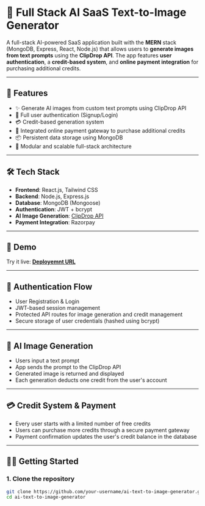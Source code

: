 # 🧠 Full Stack AI SaaS Text-to-Image Generator

A full-stack AI-powered SaaS application built with the **MERN** stack (MongoDB, Express, React, Node.js) that allows users to **generate images from text prompts** using the **ClipDrop API**. The app features **user authentication**, a **credit-based system**, and **online payment integration** for purchasing additional credits.

---

## 🚀 Features

- ✨ Generate AI images from custom text prompts using ClipDrop API
- 🔐 Full user authentication (Signup/Login)
- 💳 Credit-based generation system
- 🛒 Integrated online payment gateway to purchase additional credits
- 📦 Persistent data storage using MongoDB
- 🧩 Modular and scalable full-stack architecture

---

## 🛠️ Tech Stack

- **Frontend**: React.js, Tailwind CSS
- **Backend**: Node.js, Express.js
- **Database**: MongoDB (Mongoose)
- **Authentication**: JWT + bcrypt
- **AI Image Generation**: [ClipDrop API](https://clipdrop.co/apis)
- **Payment Integration**: Razorpay

---

## 📸 Demo

Try it live: **[Deployemnt URL]((https://imagify1-13gr.onrender.com))**

---

## 🔐 Authentication Flow

- User Registration & Login
- JWT-based session management
- Protected API routes for image generation and credit management
- Secure storage of user credentials (hashed using bcrypt)

---

## 🧠 AI Image Generation

- Users input a text prompt
- App sends the prompt to the ClipDrop API
- Generated image is returned and displayed
- Each generation deducts one credit from the user's account

---

## 💳 Credit System & Payment

- Every user starts with a limited number of free credits
- Users can purchase more credits through a secure payment gateway
- Payment confirmation updates the user's credit balance in the database

---

## 🧑‍💻 Getting Started

### 1. Clone the repository

```bash
git clone https://github.com/your-username/ai-text-to-image-generator.git
cd ai-text-to-image-generator
